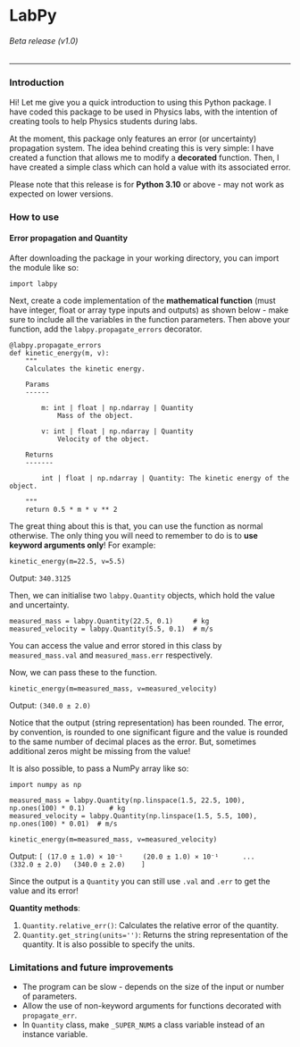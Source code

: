 # LabPy
###### Beta release (v1.0)

---

### Introduction

Hi! Let me give you a quick introduction to using this Python package. I have coded this package to be used in Physics labs, with the intention of creating tools to help Physics students during labs.

At the moment, this package only features an error (or uncertainty) propagation system. The idea behind creating this is very simple: I have created a function that allows me to modify a **decorated** function. Then, I have created a simple class which can hold a value with its associated error.

Please note that this release is for **Python 3.10** or above - may not work as expected on lower versions.

### How to use

#### Error propagation and Quantity

After downloading the package in your working directory, you can import the module like so:
```
import labpy

```

Next, create a code implementation of the **mathematical function** (must have integer, float or array type inputs and outputs) as shown below - make sure to include all the variables in the function parameters. Then above your function, add the `labpy.propagate_errors` decorator.

```
@labpy.propagate_errors
def kinetic_energy(m, v):
    """
    Calculates the kinetic energy.
    
    Params
    ------
    
        m: int | float | np.ndarray | Quantity
            Mass of the object.
        
        v: int | float | np.ndarray | Quantity
            Velocity of the object.
            
    Returns
    -------
        
        int | float | np.ndarray | Quantity: The kinetic energy of the object.
    
    """
    return 0.5 * m * v ** 2

```

The great thing about this is that, you can use the function as normal otherwise. The only thing you will need to remember to do is to **use keyword arguments only**! For example:

```
kinetic_energy(m=22.5, v=5.5)

```

Output: `340.3125`

Then, we can initialise two `labpy.Quantity` objects, which hold the value and uncertainty.

```
measured_mass = labpy.Quantity(22.5, 0.1)     # kg
measured_velocity = labpy.Quantity(5.5, 0.1)  # m/s
```

You can access the value and error stored in this class by `measured_mass.val` and `measured_mass.err` respectively.

Now, we can pass these to the function.

```
kinetic_energy(m=measured_mass, v=measured_velocity)
```

Output: `(340.0 ± 2.0)`

Notice that the output (string representation) has been rounded. The error, by convention, is rounded to one significant figure and the value is rounded to the same number of decimal places as the error. But, sometimes additional zeros might be missing from the value!

It is also possible, to pass a NumPy array like so:
```
import numpy as np

measured_mass = labpy.Quantity(np.linspace(1.5, 22.5, 100), np.ones(100) * 0.1)      # kg
measured_velocity = labpy.Quantity(np.linspace(1.5, 5.5, 100), np.ones(100) * 0.01)  # m/s

kinetic_energy(m=measured_mass, v=measured_velocity)

```

Output: `[ (17.0 ± 1.0) × 10⁻¹     (20.0 ± 1.0) × 10⁻¹      ...    (332.0 ± 2.0)   (340.0 ± 2.0)    ]`

Since the output is a `Quantity` you can still use `.val` and `.err` to get the value and its error!

**Quantity methods**:

1. `Quantity.relative_err()`: Calculates the relative error of the quantity.
2. `Quantity.get_string(units='')`: Returns the string representation of the quantity. It is also possible to specify the units.

### Limitations and future improvements
- The program can be slow - depends on the size of the input or number of parameters.
- Allow the use of non-keyword arguments for functions decorated with `propagate_err`.
- In `Quantity` class, make `_SUPER_NUMS` a class variable instead of an instance variable.
